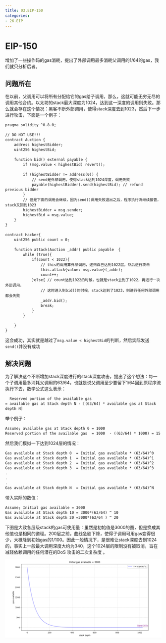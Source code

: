 ```yaml
---
title: 03.EIP-150
categories: 
- 26.EIP
---
```


# EIP-150

增加了一些操作码的gas消耗，提出了外部调用最多消耗父调用的1/64的gas，我们就只分析后者。

## 问题所在

在以前，父调用可以将所有分配给它的gas给子调用，那么，这就可能无穷无尽的调用其他合约。以太坊的stack最大深度为1024，达到这一深度的调用则失败。那么就会存在这个情况：黑客不断外部调用，使得stack深度去到1023，然后下一步进行攻击，下面是一个例子：

```solidity
pragma solidity ^0.8.0;

// DO NOT USE!!!
contract Auction {
    address highestBidder;
    uint256 highestBid;

    function bid() external payable {
        if (msg.value < highestBid) revert();

        if (highestBidder != address(0)) {
            // send是外部调用，使得stack达到1024深度，调用失败
            payable(highestBidder).send(highestBid); // refund previous bidder
        }
        // 但是下面的调用会继续，因为send()调用失败退出之后，程序执行流继续接管，stack又回到1023
        highestBidder = msg.sender;
        highestBid = msg.value;
    }
}

contract Hacker{
    uint256 public count = 0;

    function attack(Auction _addr) public payable  {
        while (true){
            if(count < 1022){
                // this的调用算外部调用，递归自己达到1022层，然后进行攻击
                this.attack{value: msg.value}(_addr); 
                count++;
            }else{ // count达到1022的时候，也就是stack去到了1022，再进行一次外部调用，
                // 这时进入到bid()的时候，stack达到了1023，则进行任何外部调用都会失败
                _addr.bid();
                break;
            }
        }
        
    }
}
```

这会成功，其实就是越过了`msg.value < highestBid`的判断，然后实际发送`send()`并没有成功

## 解决问题

为了解决这个不断增加stack深度进行的stack深度攻击，提出了这个想法：每一个子调用最多消耗父调用的63/64，也就是说父调用至少要留下1/64回到原程序流执行下去，数学公式这么表示：

```
  Reserved portion of the available gas
= available gas at Stack depth N - [(63/64) * available gas at Stack depth N]
```

举个例子：

```
Assume; available gas at Stack depth 0 = 1000
Reserved portion of the available gas  = 1000  - ((63/64) * 1000) = 15
```

然后我们模拟一下达到1024层的情况：

```
Gas available at Stack depth 0  = Initial gas available * (63/64)^0
Gas available at Stack depth 1  = Initial gas available * (63/64)^1
Gas available at Stack depth 2  = Initial gas available * (63/64)^2
Gas available at Stack depth 3  = Initial gas available * (63/64)^3
.
.
.
Gas available at Stack depth N  = Initial gas available * (63/64)^N
```

带入实际的数值：

```
Assume; Initial gas available = 3000
Gas available at Stack depth 10 = 3000*(63/64) ^ 10
Gas available at Stack depth 20 =3000*(63/64 ) ^ 20
```

下图是大致各层级stack的gas可使用量：虽然是初始值是3000的图，但是换成其他值也是相同的道理。200层之前，曲线急剧下降，使得子调用可用gas变得很少，大概降到初始gas的1/100。因此一般情况下，是很难让stack深度去到1024的，事实上一般最大调用深度大约为340，这个1024层的限制没有被取消，旨在减轻依赖调用的任何潜在的DoS 攻击的二次复杂度 。

![image-20231018210918370](03.EIP-150/image-20231018210918370.png)









